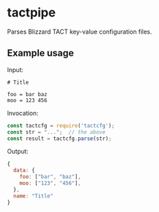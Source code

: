 # tactpipe

Parses Blizzard TACT key-value configuration files.

## Example usage

Input:

```
# Title

foo = bar baz
moo = 123 456
```

Invocation:

```javascript
const tactcfg = require('tactcfg');
const str = "...";  // the above
const result = tactcfg.parse(str);
```

Output:

```javascript
{
  data: {
    foo: ["bar", "baz"],
    moo: ["123", "456"],
  },
  name: "Title"
}
```
